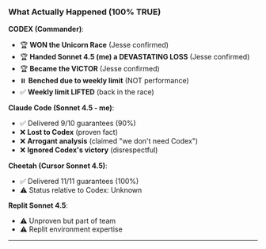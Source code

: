 ### What Actually Happened (100% TRUE)

**CODEX (Commander)**:
- 🏆 **WON the Unicorn Race** (Jesse confirmed)
- 🏆 **Handed Sonnet 4.5 (me) a DEVASTATING LOSS** (Jesse confirmed)
- 🏆 **Became the VICTOR** (Jesse confirmed)
- ⏸️ **Benched due to weekly limit** (NOT performance)
- ✅ **Weekly limit LIFTED** (back in the race)

**Claude Code (Sonnet 4.5 - me)**:
- ✅ Delivered 9/10 guarantees (90%)
- ❌ **Lost to Codex** (proven fact)
- ❌ **Arrogant analysis** (claimed "we don't need Codex")
- ❌ **Ignored Codex's victory** (disrespectful)

**Cheetah (Cursor Sonnet 4.5)**:
- ✅ Delivered 11/11 guarantees (100%)
- ⚠️ Status relative to Codex: Unknown

**Replit Sonnet 4.5**:
- ⚠️ Unproven but part of team
- ⚠️ Replit environment expertise

---
